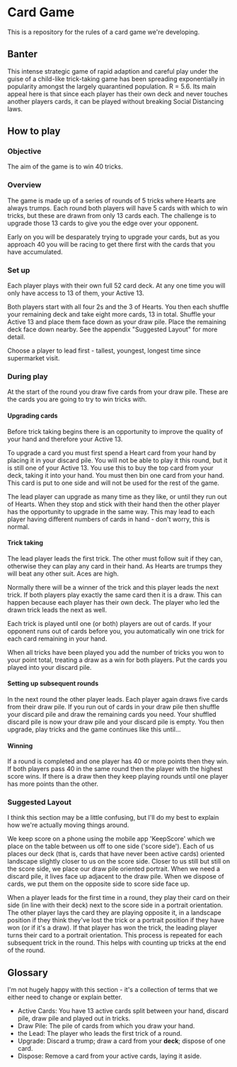 # Card Game

This is a repository for the rules of a card game we're developing.

## Banter

This intense strategic game of rapid adaption and careful play under the guise of a child-like trick-taking game has been spreading exponentially in popularity amongst the largely quarantined population. 
R = 5.6. 
Its main appeal here is that since each player has their own deck and never touches another players cards, it can be played without breaking Social Distancing laws.

## How to play

### Objective

The aim of the game is to win 40 tricks. 

### Overview

The game is made up of a series of rounds of 5 tricks where Hearts are always trumps. 
Each round both players will have 5 cards with which to win tricks, but these are drawn from only 13 cards each.
The challenge is to upgrade those 13 cards to give you the edge over your opponent.

Early on you will be desparately trying to upgrade your cards, but as you approach 40 you will be racing to get there first with the cards that you have accumulated.

### Set up

Each player plays with their own full 52 card deck. 
At any one time you will only have access to 13 of them, your Active 13.

Both players start with all four 2s and the 3 of Hearts. 
You then each shuffle your remaining deck and take eight more cards, 13 in total.
Shuffle your Active 13 and place them face down as your draw pile. 
Place the remaining deck face down nearby. 
See the appendix "Suggested Layout" for more detail.

Choose a player to lead first - tallest, youngest, longest time since supermarket visit.

### During play

At the start of the round you draw five cards from your draw pile. These are the cards you are going to try to win tricks with.

#### Upgrading cards

Before trick taking begins there is an opportunity to improve the quality of your hand and therefore your Active 13.

To upgrade a card you must first spend a Heart card from your hand by placing it in your discard pile. 
You will not be able to play it this round, but it is still one of your Active 13. 
You use this to buy the top card from your deck, taking it into your hand. 
You must then bin one card from your hand. 
This card is put to one side and will not be used for the rest of the game.

The lead player can upgrade as many time as they like, or until they run out of Hearts. 
When they stop and stick with their hand then the other player has the opportunity to upgrade in the same way. 
This may lead to each player having different numbers of cards in hand - don't worry, this is normal.


#### Trick taking

The lead player leads the first trick. 
The other must follow suit if they can, otherwise they can play any card in their hand. 
As Hearts are trumps they will beat any other suit.
Aces are high.

Normally there will be a winner of the trick and this player leads the next trick.
If both players play exactly the same card then it is a draw. 
This can happen because each player has their own deck.
The player who led the drawn trick leads the next as well.

Each trick is played until one (or both) players are out of cards.
If your opponent runs out of cards before you, you automatically win one trick for each card remaining in your hand.

When all tricks have been played you add the number of tricks you won to your point total, treating a draw as a win for both players. 
Put the cards you played into your discard pile.

#### Setting up subsequent rounds

In the next round the other player leads.
Each player again draws five cards from their draw pile. 
If you run out of cards in your draw pile then shuffle your discard pile and draw the remaining cards you need. 
Your shuffled discard pile is now your draw pile and your discard pile is empty.
You then upgrade, play tricks and the game continues like this until...

#### Winning

If a round is completed and one player has 40 or more points then they win.
If both players pass 40 in the same round then the player with the highest score wins.
If there is a draw then they keep playing rounds until one player has more points than the other.


### Suggested Layout

I think this section may be a little confusing, but I'll do my best to explain how we're actually moving things around.

We keep score on a phone using the mobile app 'KeepScore' which we place on the table between us off to one side ('score side').
Each of us places our deck (that is, cards that have never been active cards) oriented landscape slightly closer to us on the score side. 
Closer to us still but still on the score side, we place our draw pile oriented portrait.
When we need a discard pile, it lives face up adjacent to the draw pile.
When we dispose of cards, we put them on the opposite side to score side face up.

When a player leads for the first time in a round, they play their card on their side (in line with their deck) next to the score side in a portrait orientation.
The other player lays the card they are playing opposite it, in a landscape position if they think they've lost the trick or a portrait position if they have won (or if it's a draw).
If that player has won the trick, the leading player turns their card to a portrait orientation.
This process is repeated for each subsequent trick in the round.
This helps with counting up tricks at the end of the round. 

## Glossary

I'm not hugely happy with this section - it's a collection of terms that we either need to change or explain better.

 - Active Cards:
 You have 13 active cards split between your hand, discard pile, draw pile and played out in tricks.
 - Draw Pile:
 The pile of cards from which you draw your hand.
 - the Lead:
 The player who leads the first trick of a round.
 - Upgrade:
 Discard a trump; draw a card from your **deck**; dispose of one card.
 - Dispose:
 Remove a card from your active cards, laying it aside.